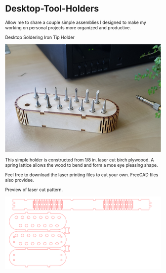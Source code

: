 # Desktop-Tool-Holders
Allow me to share a couple simple assemblies I designed to make my working on personal projects more organized and productive. 

Desktop Soldering Iron Tip Holder 

![alt text](https://github.com/hpfletch/Images/blob/master/soldering%20iron%20tip%20holder.jpg)

This simple holder is constructed from 1/8 in. laser cut birch plywoood. A spring lattice allows the wood to bend and form a moe eye pleasing shape.

Feel free to download the laser printing files to cut your own. 
FreeCAD files also providee. 

Preview of laser cut pattern.

![alt text](https://github.com/hpfletch/Images/blob/master/laser%20cut%20preview.PNG)


